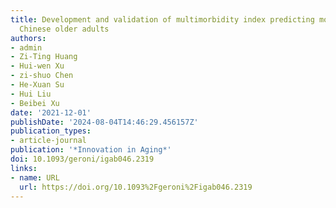 ```yaml
---
title: Development and validation of multimorbidity index predicting mortality among
  Chinese older adults
authors:
- admin
- Zi-Ting Huang
- Hui-wen Xu
- zi-shuo Chen
- He-Xuan Su
- Hui Liu
- Beibei Xu
date: '2021-12-01'
publishDate: '2024-08-04T14:46:29.456157Z'
publication_types:
- article-journal
publication: '*Innovation in Aging*'
doi: 10.1093/geroni/igab046.2319
links:
- name: URL
  url: https://doi.org/10.1093%2Fgeroni%2Figab046.2319
---
```

